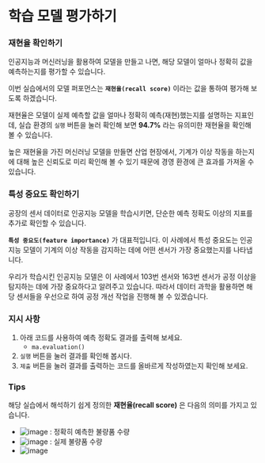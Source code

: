 # 학습 모델 평가하기

### 재현율 확인하기
인공지능과 머신러닝을 활용하여 모델을 만들고 나면, 해당 모델이 얼마나 정확히 값을 예측하는지를 평가할 수 있습니다.

이번 실습에서의 모델 퍼포먼스는 **``재현율(recall score)``** 이라는 값을 통하여 평가해 보도록 하겠습니다.

재현율은 모델이 실제 예측할 값을 얼마나 정확히 예측(재현)했는지를 설명하는 지표인데, 실습 환경의 `실행` 버튼을 눌러 확인해 보면 **94.7%** 라는 유의미한 재현율을 확인해 볼 수 있습니다.

높은 재현율을 가진 머신러닝 모델을 만들면 산업 현장에서, 기계가 이상 작동을 하는지에 대해 높은 신뢰도로 미리 확인해 볼 수 있기 때문에 경영 환경에 큰 효과를 가져올 수 있습니다.

### 특성 중요도 확인하기
공장의 센서 데이터로 인공지능 모델을 학습시키면, 단순한 예측 정확도 이상의 지표를 추가로 확인할 수 있습니다.

**``특성 중요도(feature importance)``** 가 대표적입니다. 이 사례에서 특성 중요도는 인공지능 모델이 기계의 이상 작동을 감지하는 데에 어떤 센서가 가장 중요했는지를 나타냅니다.

우리가 학습시킨 인공지능 모델은 이 사례에서 103번 센서와 163번 센서가 공정 이상을 탐지하는 데에 가장 중요하다고 알려주고 있습니다. 따라서 데이터 과학을 활용하면 해당 센서들을 우선으로 하여 공정 개선 작업을 진행해 볼 수 있겠습니다.

### 지시 사항
1. 아래 코드를 사용하여 예측 정확도 결과를 출력해 보세요.
     - `ma.evaluation()`
2. `실행` 버튼을 눌러 결과를 확인해 봅시다.
3. `제출` 버튼을 눌러 결과를 출력하는 코드를 올바르게 작성하였는지 확인해 보세요.

### Tips
해당 실습에서 해석하기 쉽게 정의한 **재현율(recall score)** 은 다음의 의미를 가지고 있습니다.
- ![image](https://user-images.githubusercontent.com/61646760/145710614-79439ebd-b8bb-4112-bfd2-d8bcdbd63ce6.png) : 정확히 예측한 불량품 수량
- ![image](https://user-images.githubusercontent.com/61646760/145710623-79756ea9-72f0-4e70-8994-14c9b0bb1526.png) : 실제 불량품 수량
- ![image](https://user-images.githubusercontent.com/61646760/145710635-64e932f6-8025-482b-9b2c-d158ccb0ceb4.png)
